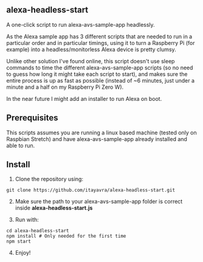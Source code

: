 ## alexa-headless-start
A one-click script to run alexa-avs-sample-app headlessly.

As the Alexa sample app has 3 different scripts that are needed to run in a particular order and in particular timings, using it to turn a Raspberry Pi (for example) into a headless/monitorless Alexa device is pretty clumsy.

Unlike other solution I've found online, this script doesn't use sleep commands to time the different alexa-avs-sample-app scripts (so no need to guess how long it might take each script to start), and makes sure the entire process is up as fast as possible (instead of ~6 minutes, just under a minute and a half on my Raspberry Pi Zero W).

In the near future I might add an installer to run Alexa on boot.

## Prerequisites
This scripts assumes you are running a linux based machine (tested only on Raspbian Stretch) and have alexa-avs-sample-app already installed and able to run.

## Install
1. Clone the repository using:
```
git clone https://github.com/itayavra/alexa-headless-start.git
```

2. Make sure the path to your alexa-avs-sample-app folder is correct inside **alexa-headless-start.js**

3. Run with:
```
cd alexa-headless-start
npm install # Only needed for the first time
npm start
```
4. Enjoy!
